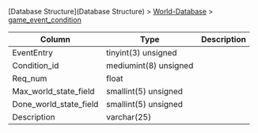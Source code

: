 [Database Structure](Database Structure) > [World-Database](World-Database) > [game_event_condition](game_event_condition)

Column | Type | Description
--- | --- | ---
EventEntry | tinyint(3) unsigned | 
Condition_id | mediumint(8) unsigned | 
Req_num | float | 
Max_world_state_field | smallint(5) unsigned | 
Done_world_state_field | smallint(5) unsigned | 
Description | varchar(25) | 
